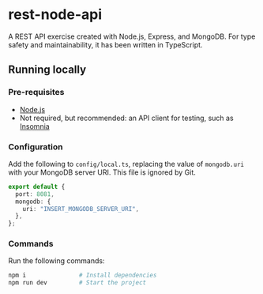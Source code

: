 # rest-node-api

A REST API exercise created with Node.js, Express, and MongoDB. For type safety and maintainability, it has been written in TypeScript.

## Running locally

### Pre-requisites

- [Node.js](https://developer.mozilla.org/en-US/docs/Learn/Server-side/Express_Nodejs/development_environment)
- Not required, but recommended: an API client for testing, such as [Insomnia](https://insomnia.rest/)

### Configuration

Add the following to `config/local.ts`, replacing the value of `mongodb.uri` with your MongoDB server URI. This file is ignored by Git.

```typescript
export default {
  port: 8081,
  mongodb: {
    uri: "INSERT_MONGODB_SERVER_URI",
  },
};
```

### Commands

Run the following commands:

```bash
npm i               # Install dependencies
npm run dev         # Start the project
```
